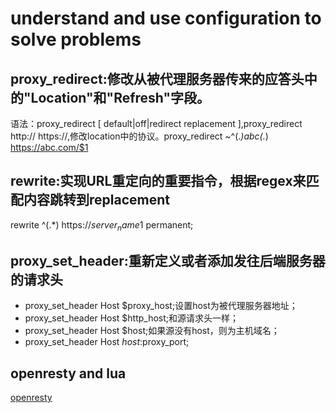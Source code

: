 # understand and use configuration to solve problems

## proxy_redirect:修改从被代理服务器传来的应答头中的"Location"和"Refresh"字段。

语法：proxy_redirect [ default|off|redirect replacement ],proxy_redirect http:// https://,修改location中的协议。proxy_redirect ~^(.*)abc(.*) https://abc.com/$1

## rewrite:实现URL重定向的重要指令，根据regex来匹配内容跳转到replacement

rewrite ^(.*) https://$server_name$1 permanent;

## proxy_set_header:重新定义或者添加发往后端服务器的请求头

- proxy_set_header Host  $proxy_host;设置host为被代理服务器地址；
- proxy_set_header Host  $http_host;和源请求头一样；
- proxy_set_header Host  $host;如果源没有host，则为主机域名；
- proxy_set_header Host  $host:$proxy_port;


## openresty and lua

[openresty](http://openresty.org/en/getting-started.html)
